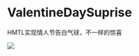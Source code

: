 # ValentineDaySuprise
HMTL实现情人节告白气球，不一样的惊喜

<img src="https://github.com/xing16/ValentineDaySuprise/raw/master/result/res.gif">
